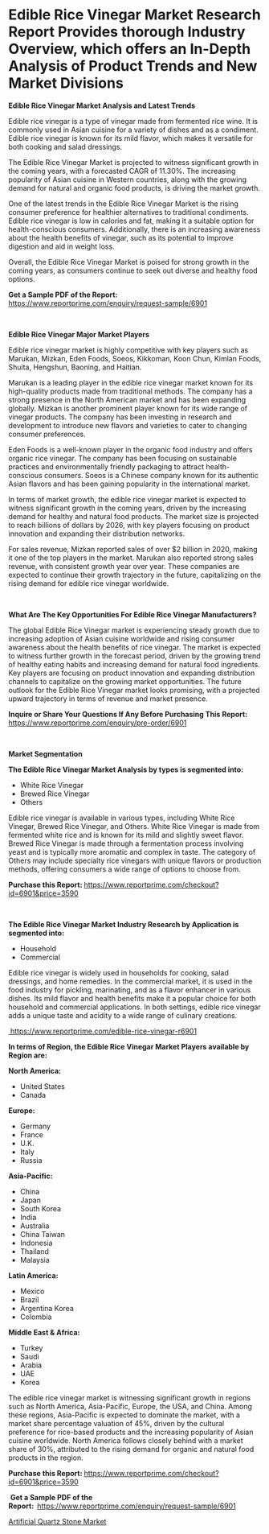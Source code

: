 <p><h1>Edible Rice Vinegar Market Research Report Provides thorough Industry Overview, which offers an In-Depth Analysis of Product Trends and New Market Divisions</h1></p><p><strong>Edible Rice Vinegar Market Analysis and Latest Trends</strong></p>
<p><p>Edible rice vinegar is a type of vinegar made from fermented rice wine. It is commonly used in Asian cuisine for a variety of dishes and as a condiment. Edible rice vinegar is known for its mild flavor, which makes it versatile for both cooking and salad dressings. </p><p>The Edible Rice Vinegar Market is projected to witness significant growth in the coming years, with a forecasted CAGR of 11.30%. The increasing popularity of Asian cuisine in Western countries, along with the growing demand for natural and organic food products, is driving the market growth. </p><p>One of the latest trends in the Edible Rice Vinegar Market is the rising consumer preference for healthier alternatives to traditional condiments. Edible rice vinegar is low in calories and fat, making it a suitable option for health-conscious consumers. Additionally, there is an increasing awareness about the health benefits of vinegar, such as its potential to improve digestion and aid in weight loss.</p><p>Overall, the Edible Rice Vinegar Market is poised for strong growth in the coming years, as consumers continue to seek out diverse and healthy food options.</p></p>
<p><strong>Get a Sample PDF of the Report:&nbsp;</strong> <a href="https://www.reportprime.com/enquiry/request-sample/6901">https://www.reportprime.com/enquiry/request-sample/6901</a></p>
<p>&nbsp;</p>
<p><strong>Edible Rice Vinegar Major Market Players</strong></p>
<p><p>Edible rice vinegar market is highly competitive with key players such as Marukan, Mizkan, Eden Foods, Soeos, Kikkoman, Koon Chun, Kimlan Foods, Shuita, Hengshun, Baoning, and Haitian. </p><p>Marukan is a leading player in the edible rice vinegar market known for its high-quality products made from traditional methods. The company has a strong presence in the North American market and has been expanding globally. Mizkan is another prominent player known for its wide range of vinegar products. The company has been investing in research and development to introduce new flavors and varieties to cater to changing consumer preferences.</p><p>Eden Foods is a well-known player in the organic food industry and offers organic rice vinegar. The company has been focusing on sustainable practices and environmentally friendly packaging to attract health-conscious consumers. Soeos is a Chinese company known for its authentic Asian flavors and has been gaining popularity in the international market.</p><p>In terms of market growth, the edible rice vinegar market is expected to witness significant growth in the coming years, driven by the increasing demand for healthy and natural food products. The market size is projected to reach billions of dollars by 2026, with key players focusing on product innovation and expanding their distribution networks.</p><p>For sales revenue, Mizkan reported sales of over $2 billion in 2020, making it one of the top players in the market. Marukan also reported strong sales revenue, with consistent growth year over year. These companies are expected to continue their growth trajectory in the future, capitalizing on the rising demand for edible rice vinegar worldwide.</p></p>
<p>&nbsp;</p>
<p><strong>What Are The Key Opportunities For Edible Rice Vinegar Manufacturers?</strong></p>
<p><p>The global Edible Rice Vinegar market is experiencing steady growth due to increasing adoption of Asian cuisine worldwide and rising consumer awareness about the health benefits of rice vinegar. The market is expected to witness further growth in the forecast period, driven by the growing trend of healthy eating habits and increasing demand for natural food ingredients. Key players are focusing on product innovation and expanding distribution channels to capitalize on the growing market opportunities. The future outlook for the Edible Rice Vinegar market looks promising, with a projected upward trajectory in terms of revenue and market presence.</p></p>
<p><strong>Inquire or Share Your Questions If Any Before Purchasing This Report:</strong> <a href="https://www.reportprime.com/enquiry/pre-order/6901">https://www.reportprime.com/enquiry/pre-order/6901</a></p>
<p>&nbsp;</p>
<p><strong>Market Segmentation</strong></p>
<p><strong>The Edible Rice Vinegar Market Analysis by types is segmented into:</strong></p>
<p><ul><li>White Rice Vinegar</li><li>Brewed Rice Vinegar</li><li>Others</li></ul></p>
<p><p>Edible rice vinegar is available in various types, including White Rice Vinegar, Brewed Rice Vinegar, and Others. White Rice Vinegar is made from fermented white rice and is known for its mild and slightly sweet flavor. Brewed Rice Vinegar is made through a fermentation process involving yeast and is typically more aromatic and complex in taste. The category of Others may include specialty rice vinegars with unique flavors or production methods, offering consumers a wide range of options to choose from.</p></p>
<p><strong>Purchase this Report:&nbsp;</strong><a href="https://www.reportprime.com/checkout?id=6901&price=3590">https://www.reportprime.com/checkout?id=6901&price=3590</a></p>
<p>&nbsp;</p>
<p><strong>The Edible Rice Vinegar Market Industry Research by Application is segmented into:</strong></p>
<p><ul><li>Household</li><li>Commercial</li></ul></p>
<p><p>Edible rice vinegar is widely used in households for cooking, salad dressings, and home remedies. In the commercial market, it is used in the food industry for pickling, marinating, and as a flavor enhancer in various dishes. Its mild flavor and health benefits make it a popular choice for both household and commercial applications. In both settings, edible rice vinegar adds a unique taste and acidity to a wide range of culinary creations.</p></p>
<p><a href="https://www.reportprime.com/edible-rice-vinegar-r6901">&nbsp;https://www.reportprime.com/edible-rice-vinegar-r6901</a></p>
<p><strong>In terms of Region, the Edible Rice Vinegar Market Players available by Region are:</strong></p>
<p>
    <p> <strong> North America: </strong>
        <ul>
            <li>United States</li>
            <li>Canada</li>
        </ul>
        </p> 
    <p> <strong> Europe: </strong>
        <ul>
            <li>Germany</li>
            <li>France</li>
            <li>U.K.</li>
            <li>Italy</li>
            <li>Russia</li>
        </ul>
        </p> 
    <p> <strong> Asia-Pacific: </strong>
        <ul>
            <li>China</li>
            <li>Japan</li>
            <li>South Korea</li>
            <li>India</li>
            <li>Australia</li>
            <li>China Taiwan</li>
            <li>Indonesia</li>
            <li>Thailand</li>
            <li>Malaysia</li>
        </ul>
        </p> 
    <p> <strong> Latin America: </strong>
        <ul>
            <li>Mexico</li>
            <li>Brazil</li>
            <li>Argentina Korea</li>
            <li>Colombia</li>
        </ul>
        </p> 
    <p> <strong> Middle East & Africa: </strong>
        <ul>
            <li>Turkey</li>
            <li>Saudi</li>
            <li>Arabia</li>
            <li>UAE</li>
            <li>Korea</li>
        </ul>
    </p>
    </p>
<p><p>The edible rice vinegar market is witnessing significant growth in regions such as North America, Asia-Pacific, Europe, the USA, and China. Among these regions, Asia-Pacific is expected to dominate the market, with a market share percentage valuation of 45%, driven by the cultural preference for rice-based products and the increasing popularity of Asian cuisine worldwide. North America follows closely behind with a market share of 30%, attributed to the rising demand for organic and natural food products in the region.</p></p>
<p><strong>Purchase this Report: </strong><a href="https://www.reportprime.com/checkout?id=6901&price=3590">https://www.reportprime.com/checkout?id=6901&price=3590</a></p>
<p>&nbsp;<strong>Get a Sample PDF of the Report:&nbsp;&nbsp;</strong><a href="https://www.reportprime.com/enquiry/request-sample/6901">https://www.reportprime.com/enquiry/request-sample/6901</a></p>
<p><strong></strong></p>
<p><p><a href="https://cautious-neon-760.notion.site/Artificial-Quartz-Stone-Market-Provides-Detailed-Segmentation-of-this-Market-based-on-Type-Applicat-e4a0649d411d49a2b4685fc021b9846f">Artificial Quartz Stone Market</a></p></p>